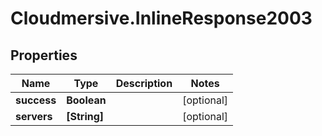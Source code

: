 # Cloudmersive.InlineResponse2003

## Properties
Name | Type | Description | Notes
------------ | ------------- | ------------- | -------------
**success** | **Boolean** |  | [optional] 
**servers** | **[String]** |  | [optional] 


